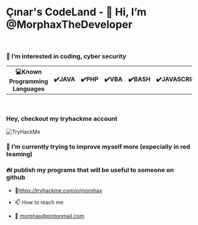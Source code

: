 
<h1>Çınar's CodeLand - 👋 Hi, I’m @MorphaxTheDeveloper</h1>

<br>

<h3>👀 I’m interested in coding, cyber security</h3>

<table>
  <th>💻Known Programming Languages</th>
  <th>✔️JAVA</th>
  <th>✔️PHP</th>
  <th>✔️VBA</th>
  <th>✔️BASH</th>
  <th>✔️JAVASCRIPT</th>
  <th>✔️HTML</th>
  <th>✔️CSS</th>  
</table>
<br>

<h3>Hey, checkout my tryhackme account</h3>
<img src="https://tryhackme-badges.s3.amazonaws.com/morphax.png" alt="TryHackMe">

<br>


<h3>🌱 I’m currently trying to improve myself more (especially in red teaming)</h3>

<h3>🔥I publish my programs that <b>will be useful</b> to someone on github</h3>


- 🖤https://tryhackme.com/p/morphax

- 📫 How to reach me
- 📧 morphax@protonmail.com

<!---
MorphaxTheDeveloper/MorphaxTheDeveloper is a ✨ special ✨ repository because its `README.md` (this file) appears on your GitHub profile.
You can click the Preview link to take a look at your changes.
--->
